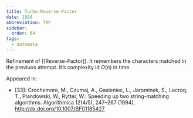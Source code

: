 ```yaml
---
title: Turbo-Reverse-Factor
date: 1994
abbreviation: TRF
sidebar:
  order: 64
tags:
  - automata
---
```


Refinement of [[Reverse-Factor]]. It remembers the characters matched in the previuos attempt. It’s complexity id $O(n)$ in time.

Appeared in:

- [33]: Crochemore, M., Czumaj, A., Gasieniec, L., Jarominek, S., Lecroq, T., Plandowski, W., Rytter, W.: Speeding up two string-matching algorithms. Algorithmica 12(4/5), 247–267 (1994), http://dx.doi.org/10.1007/BF01185427
